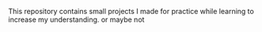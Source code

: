 This repository contains small projects I made for practice while learning to increase my understanding.
or maybe not
